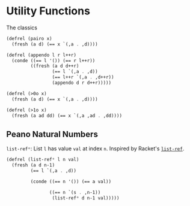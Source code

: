 # Utility Functions

The classics

```scheme
(defrel (pairo x)
  (fresh (a d) (== x `(,a . ,d))))

(defrel (appendo l r l++r)
  (conde ((== l '()) (== r l++r))
         ((fresh (a d d++r)
                 (== l `(,a . ,d))
                 (== l++r `(,a . ,d++r))
                 (appendo d r d++r)))))

(defrel (>0o x)
  (fresh (a d) (== x `(,a . ,d))))

(defrel (>1o x)
  (fresh (a ad dd) (== x `(,a ,ad . ,dd))))
```


## Peano Natural Numbers

`list-refᵒ`: List `l` has value `val` at index `n`. Inspired by Racket's [`list-ref`](https://docs.racket-lang.org/reference/pairs.html#%28def._%28%28quote._~23~25kernel%29._list-ref%29%29).

```scheme
(defrel (list-refᵒ l n val)
  (fresh (a d n-1)
         (== l `(,a . ,d))

         (conde ((== n '()) (== a val))

                ((== n `(s . ,n-1))
                 (list-refᵒ d n-1 val)))))
```
